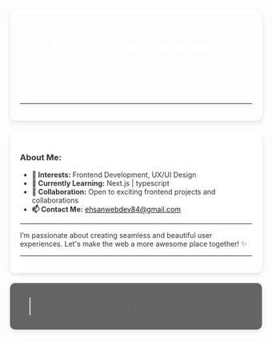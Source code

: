 
<div align="center" style="background: url('https://source.unsplash.com/random/1600x900'); background-size: cover; color: white; border-radius: 10px; padding: 20px; box-shadow: 0px 4px 8px rgba(0, 0, 0, 0.1);">
    
# 👋 Hi, I’m Ehsan Atashkar!

## 🚀 Aspiring Frontend Developer | React.js & Next.js

---

</div>

<div align="left" style="background-color: rgba(255, 255, 255, 0.8); border-radius: 10px; padding: 20px; margin-top: 20px; color: #333; box-shadow: 0px 4px 8px rgba(0, 0, 0, 0.1);">

### About Me:
- **👀 Interests:** Frontend Development, UX/UI Design
- **🌱 Currently Learning:** Next.js | typescript 
- **💞️ Collaboration:** Open to exciting frontend projects and collaborations
- **📫 Contact Me:** [ehsanwebdev84@gmail.com](mailto:ehsanwebdev84@gmail.com)

---

I’m passionate about creating seamless and beautiful user experiences. Let's make the web a more awesome place together! ✨

---

</div>

<div align="center" style="background-color: rgba(0, 0, 0, 0.6); border-radius: 10px; padding: 15px; margin-top: 20px; box-shadow: 0px 4px 8px rgba(0, 0, 0, 0.1); color: white;">

> 💡 "Keep pushing the boundaries of your creativity and never stop learning."

</div>
